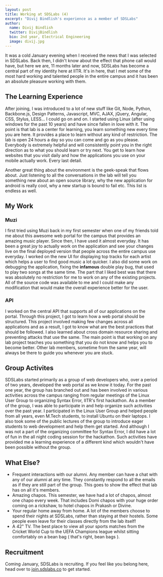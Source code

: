 ```yaml
---
layout: post
title: Working at SDSLabs (4)
excerpt: "Divij Bindlish's experience as a member of SDSLabs"
author:
  name: Divij Bindlish
  twitter: DivijBindlish
  bio: 2nd year, Electrical Engineering
  image: divij.jpg
---
```


It was a cold January evening when I received the news that I was selected in SDSLabs. Back then, I didn't know about the effect that phone call would have, but here we are, 11 months later and now, SDSLabs has become a central part of my identity here at IITR. It's in here, that I met some of the most hard working and talented people in the entire campus and it has been an absolute pleasure working with them.

## The Learning Experience

After joining, I was introduced to a lot of new stuff like Git, Node, Python, Backbone.js, Design Patterns, Javascript, MVC, AJAX, jQuery, Angular, CSS, Stylus, LESS... I could go on and on. I started using Linux (after using windows for the past 10 years) and have since fallen in love with it. The point is that lab is a center for learning, you learn something new every time you are here. It provides a place to learn without any kind of restriction. The lab is open 24 hours a day so you can come and go as you please. Everybody is extremely helpful and will consistently point you in the right direction as to what you should learn or try next. You get to learn how websites that you visit daily and how the applications you use on your mobile actually work. Every last detail.

Another great thing about the environment is the geek-speak that flows about. Just listening to all the conversations in the lab will tell you something new about an open source library, why the new application for android is really cool, why a new startup is bound to fail etc. This list is endless as well.

## My Work

### Muzi

I first tried using Muzi back in my first semester when one of my friends told me about this awesome web portal for the campus that provides an amazing music player. Since then, I have used it almost everyday. It has been a great joy to actually work on the application and see your changes live on the final deployed version that people across the entire campus use everyday. I worked on the new UI for displaying top tracks for each artist which helps a user to find good music a lot quicker. I also did some work on debugging the application, fixing the __infamous__ double play bug, that used to play two songs at the same time. The part that I liked best was that there was absolutely no restriction for me to work on any of the existing projects. All of the source code was available to me and I could make any modification that would make the overall experience better for the user.

### API

I worked on the central API that supports all of our applications on the portal. Through this project, I got to learn how a web portal should be structured. This project involved making few changes across all applications and as a result, I got to know what are the best practices that should be followed. I also learned about cross domain resource sharing and preventing attacks that use the same. The main point is that working on any lab project teaches you something that you do not know and helps you to become better. Other lab members, sometime from the same year, will always be there to guide you whenever you are stuck.

## Group Activites

SDSLabs started primarily as a group of web developers who, over a period of two years, developed the web portal as we know it today. For the past one year, the group has branched out and has been involved in various activities across the campus ranging from regular meetings of the Linux User Group to organizing Syntax Error, IITR's first hackathon. As a member of the group, I was able to participate in and help organize such activities over the past year. I participated in the Linux User Group and helped people from all years, even M.Tech students, to install Ubuntu on their laptops. I also took some of the public lectures of the group to introduce eager students to web development and help them get started. And although I was not a part of the organizing committee for Syntax Error, I did have a lot of fun in the all night coding session for the hackathon. Such activities have provided me a learning experience of a different kind which wouldn't have been possible without the group.

## What Else?

- Frequent interactions with our alumni. Any member can have a chat with any of our alumni at any time. They constantly respond to all the emails as if they are still part of the group. This goes to show the effect that lab has on all it's members.
- Amazing chapos. This semester, we have had a lot of chapos, almost one chapo every week. That includes Domi chapos with your huge order coming on a rickshaw, to hotel chapos in Prakash or Divine.
- Your regular home away from home. A lot of the members choose to spend their nights at SDSLabs, rather than staying at their hostels. Some people even leave for their classes directly from the lab itself!
- A 42" TV. The best place to view all your sports matches from the Cricket World Cup to the UEFA Champions league whilst sitting comfortably on a bean bag ( that's right, bean bags ).

## Recruitment

Coming January, SDSLabs is recruiting. If you feel like you belong here, head over to [join.sdslabs.co](http://join.sdslabs.co/) to get started.
